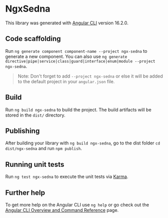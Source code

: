 # NgxSedna

This library was generated with [Angular CLI](https://github.com/angular/angular-cli) version 16.2.0.

## Code scaffolding

Run `ng generate component component-name --project ngx-sedna` to generate a new component. You can also use `ng generate directive|pipe|service|class|guard|interface|enum|module --project ngx-sedna`.
> Note: Don't forget to add `--project ngx-sedna` or else it will be added to the default project in your `angular.json` file. 

## Build

Run `ng build ngx-sedna` to build the project. The build artifacts will be stored in the `dist/` directory.

## Publishing

After building your library with `ng build ngx-sedna`, go to the dist folder `cd dist/ngx-sedna` and run `npm publish`.

## Running unit tests

Run `ng test ngx-sedna` to execute the unit tests via [Karma](https://karma-runner.github.io).

## Further help

To get more help on the Angular CLI use `ng help` or go check out the [Angular CLI Overview and Command Reference](https://angular.io/cli) page.
